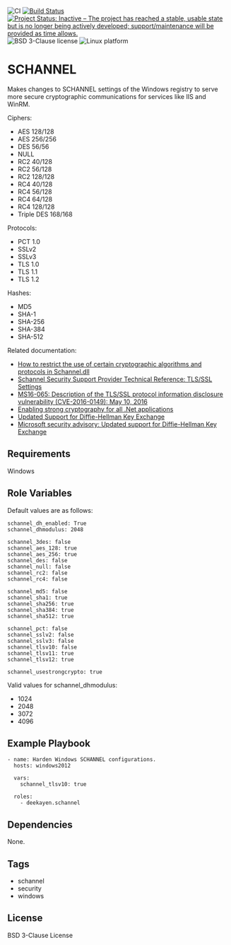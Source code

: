 ![CI](https://github.com/deekayen/ansible-role-schannel/workflows/CI/badge.svg?branch=main) [![Build Status](https://travis-ci.org/deekayen/ansible-role-schannel.svg?branch=main)](https://travis-ci.org/deekayen/ansible-role-schannel) [![Project Status: Inactive – The project has reached a stable, usable state but is no longer being actively developed; support/maintenance will be provided as time allows.](https://www.repostatus.org/badges/latest/inactive.svg)](https://www.repostatus.org/#inactive) ![BSD 3-Clause license](https://img.shields.io/badge/license-BSD%203--Clause-blue) ![Linux platform](https://img.shields.io/badge/platform-linux-lightgrey)

SCHANNEL
========

Makes changes to SCHANNEL settings of the Windows
registry to serve more secure cryptographic
communications for services like IIS and WinRM.

Ciphers:

* AES 128/128
* AES 256/256
* DES 56/56
* NULL
* RC2 40/128
* RC2 56/128
* RC2 128/128
* RC4 40/128
* RC4 56/128
* RC4 64/128
* RC4 128/128
* Triple DES 168/168

Protocols:

* PCT 1.0
* SSLv2
* SSLv3
* TLS 1.0
* TLS 1.1
* TLS 1.2

Hashes:

* MD5
* SHA-1
* SHA-256
* SHA-384
* SHA-512

Related documentation:

* [How to restrict the use of certain cryptographic algorithms and protocols in Schannel.dll](https://support.microsoft.com/en-us/help/245030/how-to-restrict-the-use-of-certain-cryptographic-algorithms-and-protocols-in-schannel.dll)
* [Schannel Security Support Provider Technical Reference: TLS/SSL Settings](https://technet.microsoft.com/en-us/library/dn786418.aspx)
* [MS16-065: Description of the TLS/SSL protocol information disclosure vulnerability (CVE-2016-0149): May 10, 2016](https://support.microsoft.com/en-us/help/3155464/ms16-065-description-of-the-tls-ssl-protocol-information-disclosure-vu)
* [Enabling strong cryptography for all .Net applications](https://www.johnlouros.com/blog/enabling-strong-cryptography-for-all-dot-net-applications)
* [Updated Support for Diffie-Hellman Key Exchange](https://docs.microsoft.com/en-us/security-updates/SecurityAdvisories/2016/3174644)
* [Microsoft security advisory: Updated support for Diffie-Hellman Key Exchange](https://support.microsoft.com/en-us/help/3174644/microsoft-security-advisory-updated-support-for-diffie-hellman-key-exc)

Requirements
------------

Windows

Role Variables
--------------

Default values are as follows:

```
schannel_dh_enabled: True
schannel_dhmodulus: 2048

schannel_3des: false
schannel_aes_128: true
schannel_aes_256: true
schannel_des: false
schannel_null: false
schannel_rc2: false
schannel_rc4: false

schannel_md5: false
schannel_sha1: true
schannel_sha256: true
schannel_sha384: true
schannel_sha512: true

schannel_pct: false
schannel_sslv2: false
schannel_sslv3: false
schannel_tlsv10: false
schannel_tlsv11: true
schannel_tlsv12: true

schannel_usestrongcrypto: true
```

Valid values for schannel_dhmodulus:
* 1024
* 2048
* 3072
* 4096

Example Playbook
----------------

    - name: Harden Windows SCHANNEL configurations.
      hosts: windows2012

      vars:
        schannel_tlsv10: true

      roles:
        - deekayen.schannel

Dependencies
------------

None.

Tags
----

* schannel
* security
* windows

License
-------

BSD 3-Clause License
